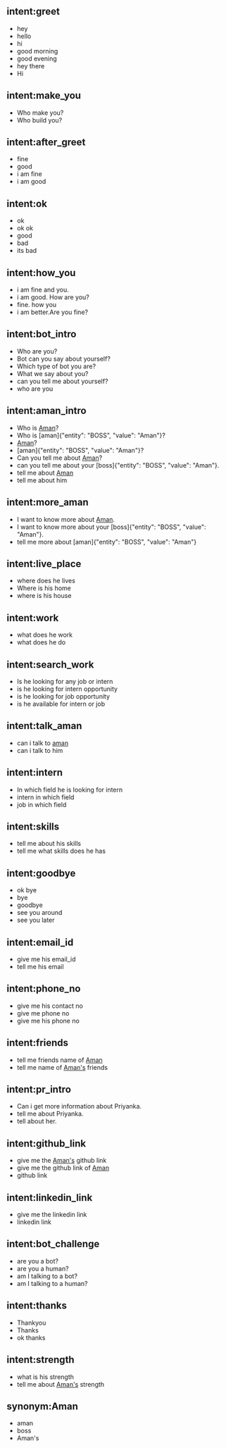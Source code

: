 ## intent:greet
- hey
- hello
- hi
- good morning
- good evening
- hey there
- Hi

## intent:make_you
- Who make you?
- Who build you?

## intent:after_greet
- fine
- good
- i am fine
- i am good

## intent:ok
- ok
- ok ok
- good
- bad
- its bad

## intent:how_you
- i am fine and you.
- i am good. How are you?
- fine. how you
- i am better.Are you fine?

## intent:bot_intro
- Who are you?
- Bot can you say about yourself?
- Which type of bot you are?
- What we say about you?
- can you tell me about yourself?
- who are you

## intent:aman_intro
- Who is [Aman](BOSS)?
- Who is [aman]{"entity": "BOSS", "value": "Aman"}?
- [Aman](BOSS)?
- [aman]{"entity": "BOSS", "value": "Aman"}?
- Can you tell me about [Aman](BOSS)?
- can you tell me about your [boss]{"entity": "BOSS", "value": "Aman"}.
- tell me about [Aman](BOSS)
- tell me about him

## intent:more_aman
- I want to know more about [Aman](BOSS).
- I want to know more about your [boss]{"entity": "BOSS", "value": "Aman"}.
- tell me more about [aman]{"entity": "BOSS", "value": "Aman"}

## intent:live_place
- where does he lives
- Where is his home
- where is his house

## intent:work
- what does he work
- what does he do

## intent:search_work
- Is he looking for any job or intern
- is he looking for intern opportunity
- is he looking for job opportunity
- is he available for intern or job

## intent:talk_aman
- can i talk to [aman](BOSS)
- can i talk to him

## intent:intern
- In which field he is looking for intern
- intern in which field
- job in which field

## intent:skills
- tell me about his skills
- tell me what skills does he has

## intent:goodbye
- ok bye
- bye
- goodbye
- see you around
- see you later

## intent:email_id
- give me his email_id
- tell me his email

## intent:phone_no
- give me his contact no
- give me phone no
- give me his phone no

## intent:friends
- tell me friends name of [Aman](BOSS)
- tell me name of [Aman's](BOSS) friends

## intent:pr_intro
- Can i get more information about Priyanka.
- tell me about Priyanka.
- tell about her.

## intent:github_link
- give me the [Aman's](BOSS) github link
- give me the github link of [Aman](BOSS)
- github link

## intent:linkedin_link
- give me the linkedin link
- linkedin link

## intent:bot_challenge
- are you a bot?
- are you a human?
- am I talking to a bot?
- am I talking to a human?

## intent:thanks
- Thankyou
- Thanks
- ok thanks

## intent:strength
- what is his strength
- tell me about [Aman's](BOSS) strength

## synonym:Aman
- aman
- boss
- Aman's
